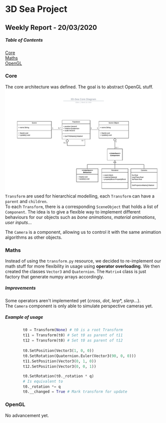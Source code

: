 # 3D Sea Project

## Weekly Report - 20/03/2020

##### Table of Contents  
[Core](#Core)  
[Maths](#Maths)  
[OpenGL](#OpenGL)

### Core

The core architecture was defined.
The goal is to abstract OpenGL stuff.
![Core](../images/core-uml.png)
 `Transform` are used for hierarchical modelling, each `Transform` can have a `parent` and `children`.  
 To each `Transform`, there is a corresponding `SceneObject` that holds a list of `Component`.
The idea is to give a flexible way to implement different behaviours for our objects such as *bone animations*, *material animations*, *user inputs*...

The `Camera` is a component, allowing us to control it with the same animation
algorithms as other objects.

### Maths

Instead of using the `transform.py` resource, we decided to re-implement our math
stuff for more flexibility in usage using **operator overloading**.
We then created the classes `Vector3` and `Quaternion`. The `Matrix4` class is just factory that generate numpy arrays accordingly.

##### Improvements
Some operators aren't implemented yet (*cross*, *dot*, *lerp**, *slerp*...).  
The `Camera` component is only able to simulate perspective cameras yet. 

##### Example of usage
```Python
        t0 = Transform(None) # t0 is a root Transform 
        t11 = Transform(t0) # Set t0 as parent of t11
        t12 = Transform(t0) # Set t0 as parent of t12

        t0.SetPosition(Vector3(1, 0, 0))
        t0.SetRotation(Quaternion.Euler(Vector3(90, 0, 0)))
        t11.SetPosition(Vector3(0, 1, 0))
        t12.SetPosition(Vector3(0, 0, 1))
```

```Python
        t0.SetRotation(t0._rotation * q)
        # Is equivalent to
        t0._rotation *= q
        t0.__changed = True # Mark transform for update
```

### OpenGL

No advancement yet.





